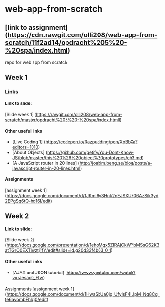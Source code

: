 # web-app-from-scratch

## [link to assignment] (https://cdn.rawgit.com/olli208/web-app-from-scratch/11f2ad14/opdracht%205%20-%20spa/index.html)

repo for web app from scratch

## Week 1

### Links
#### Link to slide: 
[Slide week 1] (https://rawgit.com/olli208/web-app-from-scratch/master/opdracht%205%20-%20spa/index.htmll)

#### Other useful links 
- [Live Coding 1] (https://codepen.io/Razpudding/pen/XpBbXa?editors=1010)
- [About Objects] (https://github.com/getify/You-Dont-Know-JS/blob/master/this%20%26%20object%20prototypes/ch3.md)
- [A JavaScript router in 20 lines] (http://joakim.beng.se/blog/posts/a-javascript-router-in-20-lines.html)


#### Assignments
[assignment week 1] (https://docs.google.com/document/d/1JKml6y3Hnk2nEJSXU706AzSik3yd2EPgSq6tQ-hd16I/edit)


## Week 2
#### Link to slide:
[Slide week 2] (https://docs.google.com/presentation/d/1ehoMqx5ZIRAjCkWYbMSsG62K3atTGrO0EXTlwztj1fY/edit#slide=id.g20d33f4b63_0_1)

#### Other useful links
- [AJAX and JSON tutorial] (https://www.youtube.com/watch?v=rJesac0_Ftw)


####
Assignments
[assignment week 1] (https://docs.google.com/document/d/1HwaSkUa0jq_UfylsF4IUpM_Nq8Cg_te6avombFhlxj0/edit)


